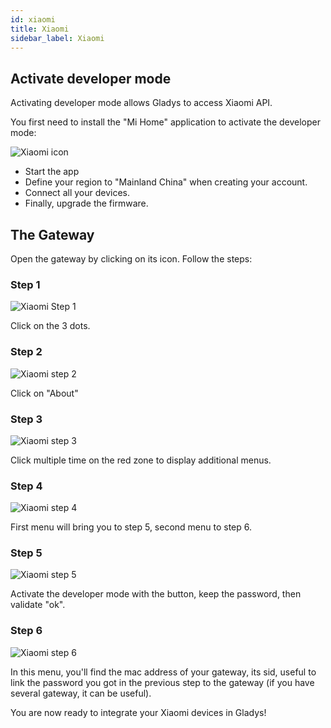 ```yaml
---
id: xiaomi
title: Xiaomi
sidebar_label: Xiaomi
---
```


## Activate developer mode

Activating developer mode allows Gladys to access Xiaomi API.

You first need to install the "Mi Home" application to activate the developer mode:

![Xiaomi icon](../../static/img/docs/configuration/xiaomi/xiaomi-tuto-1.jpg)

- Start the app
- Define your region to "Mainland China" when creating your account.
- Connect all your devices.
- Finally, upgrade the firmware.

## The Gateway

Open the gateway by clicking on its icon. Follow the steps:

### Step 1

![Xiaomi Step 1](../../static/img/docs/configuration/xiaomi/xiaomi-tuto-2.jpg)

Click on the 3 dots.

### Step 2

![Xiaomi step 2](../../static/img/docs/configuration/xiaomi/xiaomi-tuto-3.jpg)

Click on "About"

### Step 3

![Xiaomi step 3](../../static/img/docs/configuration/xiaomi/xiaomi-tuto-4.jpg)

Click multiple time on the red zone to display additional menus.

### Step 4

![Xiaomi step 4](../../static/img/docs/configuration/xiaomi/xiaomi-tuto-5.jpg)

First menu will bring you to step 5, second menu to step 6.

### Step 5

![Xiaomi step 5](../../static/img/docs/configuration/xiaomi/xiaomi-tuto-6.jpg)

Activate the developer mode with the button, keep the password, then validate "ok".

### Step 6

![Xiaomi step 6](../../static/img/docs/configuration/xiaomi/xiaomi-tuto-7.jpg)

In this menu, you'll find the mac address of your gateway, its sid, useful to link the password you got in the previous step to the gateway (if you have several gateway, it can be useful).

You are now ready to integrate your Xiaomi devices in Gladys!
